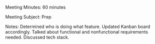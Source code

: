 Meeting Minutes: 60 minutes

Meeting Subject: Prep

Notes:
Determined who is doing what feature. Updated Kanban board accordingly. Talked about functional and nonfunctional requirements needed. 
Discussed tech stack.